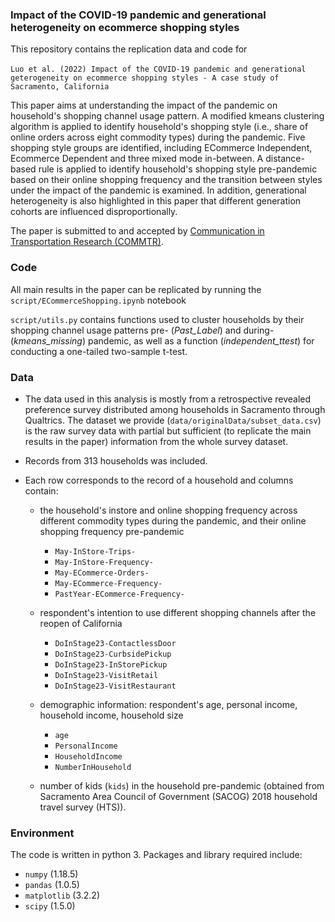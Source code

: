 ### Impact of the COVID-19 pandemic and generational heterogeneity on ecommerce shopping styles 

This repository contains the replication data and code for \
\
`Luo et al. (2022) Impact of the COVID-19 pandemic and generational geterogeneity on ecommerce shopping styles - A case study of Sacramento, California`

This paper aims at understanding the impact of the pandemic on household's shopping channel usage pattern. A modified kmeans clustering algorithm is applied to identify household's shopping style (i.e., share of online orders across eight commodity types) during the pandemic. Five shopping style groups are identified, including ECommerce Independent, Ecommerce Dependent and three mixed mode in-between. A distance-based rule is applied to identify household's shopping style pre-pandemic based on their online shopping frequency and the transition between styles under the impact of the pandemic is examined. In addition, generational heterogeneity is also highlighted in this paper that different generation cohorts are influenced disproportionally.

The paper is submitted to and accepted by [Communication in Transportation Research (COMMTR)](https://www.sciencedirect.com/journal/communications-in-transportation-research).

### Code
All main results in the paper can be replicated by running the `script/ECommerceShopping.ipynb` notebook

`script/utils.py` contains functions used to cluster households by their shopping channel usage patterns pre- (*Past_Label*) and during- (*kmeans_missing*) pandemic, as well as a function (*independent_ttest*) for conducting a one-tailed two-sample t-test.

### Data
- The data used in this analysis is mostly from a retrospective revealed preference survey distributed among households in Sacramento through Qualtrics. The dataset we provide (`data/originalData/subset_data.csv`) is the raw survey data with partial but sufficient (to replicate the main results in the paper) information from the whole survey dataset.

- Records from 313 households was included.

- Each row corresponds to the record of a household and columns contain: 
  - the household's instore and online shopping frequency across different commodity types during the pandemic, and their online shopping frequency pre-pandemic 
    - `May-InStore-Trips-`
    - `May-InStore-Frequency-`
    - `May-ECommerce-Orders-`
    - `May-ECommerce-Frequency-`
    - `PastYear-ECommerce-Frequency-`
    
  - respondent's intention to use different shopping channels after the reopen of California 
    - `DoInStage23-ContactlessDoor`
    - `DoInStage23-CurbsidePickup`
    - `DoInStage23-InStorePickup`
    - `DoInStage23-VisitRetail`
    - `DoInStage23-VisitRestaurant`
  - demographic information: respondent's age, personal income, household income, household size  
    - `age`
    - `PersonalIncome`
    - `HouseholdIncome`
    - `NumberInHousehold`
  - number of kids (`kids`) in the household pre-pandemic (obtained from Sacramento Area Council of Government (SACOG) 2018 household travel survey (HTS)).

### Environment
The code is written in python 3. Packages and library required include:
- `numpy` (1.18.5) 
- `pandas` (1.0.5)
- `matplotlib` (3.2.2)
- `scipy` (1.5.0)

